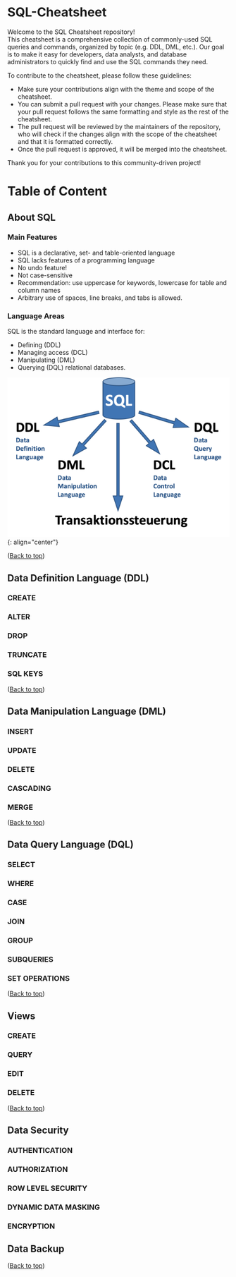# SQL-Cheatsheet
Welcome to the SQL Cheatsheet repository! <br>
This cheatsheet is a comprehensive collection of commonly-used SQL queries and commands, organized by topic (e.g. DDL, DML, etc.). Our goal is to make it easy for developers, data analysts, and database administrators to quickly find and use the SQL commands they need.

To contribute to the cheatsheet, please follow these guidelines:
- Make sure your contributions align with the theme and scope of the cheatsheet.
- You can submit a pull request with your changes. Please make sure that your pull request follows the same formatting and style as the rest of the cheatsheet.
- The pull request will be reviewed by the maintainers of the repository, who will check if the changes align with the scope of the cheatsheet and that it is formatted correctly.
- Once the pull request is approved, it will be merged into the cheatsheet.

Thank you for your contributions to this community-driven project!

# Table of Content


## About SQL
### Main Features
- SQL is a declarative, set- and table-oriented language
- SQL lacks features of a programming language
- No undo feature!
- Not case-sensitive
- Recommendation: use uppercase for keywords, lowercase for table and column names
- Arbitrary use of spaces, line breaks, and tabs is allowed.

### Language Areas
SQL is the standard language and interface for:
- Defining (DDL)
- Managing access (DCL)
- Manipulating (DML)
- Querying (DQL) relational databases.

![language areas](images/language_areas.png){: align="center"}  

([Back to top](#sql-cheatsheet))
## Data Definition Language (DDL)
### CREATE
### ALTER
### DROP
### TRUNCATE
### SQL KEYS

([Back to top](#sql-cheatsheet))
## Data Manipulation Language (DML)
### INSERT
### UPDATE
### DELETE
### CASCADING
### MERGE

([Back to top](#sql-cheatsheet))
## Data Query Language (DQL)
### SELECT
### WHERE
### CASE
### JOIN
### GROUP
### SUBQUERIES
### SET OPERATIONS

([Back to top](#sql-cheatsheet))
## Views
### CREATE
### QUERY
### EDIT
### DELETE

([Back to top](#sql-cheatsheet))
## Data Security
### AUTHENTICATION
### AUTHORIZATION
### ROW LEVEL SECURITY
### DYNAMIC DATA MASKING
### ENCRYPTION

## Data Backup

([Back to top](#sql-cheatsheet))
